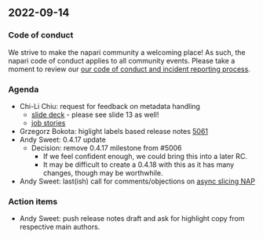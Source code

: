 ## 2022-09-14

### Code of conduct
We strive to make the napari community a welcoming place! As such, the napari code of conduct applies to all community events. Please take a moment to review our [our code of conduct and incident reporting process](https://napari.org/stable/community/code_of_conduct.html).


### Agenda
- Chi-Li Chiu: request for feedback on metadata handling
    - [slide deck](https://docs.google.com/presentation/d/10VpJrqXq4JiCLsk6zDycihe3FbZr7TE6zQfwSM6hDDU/edit?usp=sharing) - please see slide 13 as well!
    - [job stories](https://docs.google.com/spreadsheets/d/18WHcP80f8dlgiC_6K5hsqm6O-nXf-bxQZovFzM99xX8/edit?usp=sharing)
- Grzegorz Bokota: higlight labels based release notes [5061](https://github.com/napari/napari/pull/5061)
- Andy Sweet: 0.4.17 update
    - Decision: remove 0.4.17 milestone from #5006
        - If we feel confident enough, we could bring this into a later RC.
        - It may be difficult to create a 0.4.18 with this as it has many changes, though may be worthwhile.
- Andy Sweet: last(ish) call for comments/objections on [async slicing NAP](https://github.com/napari/napari/pull/5052)


### Action items

- Andy Sweet: push release notes draft and ask for highlight copy from respective main authors.
